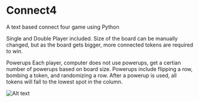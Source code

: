 # Connect4
A text based connect four game using Python

Single and Double Player included.
Size of the board can be manually changed, but as the board gets bigger, more connected tokens are required to win. 

Powerups
Each player, computer does not use powerups, get a certian number of powerups based on board size. Powerups include flipping a row, bombing a token, and randomizing a row. After a powerup is used, all tokens will fall to the lowest spot in the column.

![Alt text](../image.png?raw=true "Connect 4")
